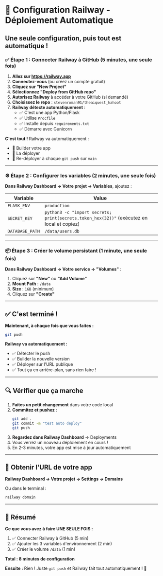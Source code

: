 # 🚀 Configuration Railway - Déploiement Automatique

## Une seule configuration, puis tout est automatique !

### ✅ Étape 1 : Connecter Railway à GitHub (5 minutes, une seule fois)

1. **Allez sur https://railway.app**
2. **Connectez-vous** (ou créez un compte gratuit)
3. **Cliquez sur "New Project"**
4. **Sélectionnez "Deploy from GitHub repo"**
5. **Autorisez Railway** à accéder à votre GitHub (si demandé)
6. **Choisissez le repo** : `stevenroman91/theaiquest_kahoot`
7. **Railway détecte automatiquement** :
   - ✅ C'est une app Python/Flask
   - ✅ Utilise `Procfile`
   - ✅ Installe depuis `requirements.txt`
   - ✅ Démarre avec Gunicorn

**C'est tout !** Railway va automatiquement :
- 🔨 Builder votre app
- 🚀 La déployer
- 🔄 Re-déployer à chaque `git push` sur `main`

---

### ⚙️ Étape 2 : Configurer les variables (2 minutes, une seule fois)

**Dans Railway Dashboard → Votre projet → Variables**, ajoutez :

| Variable | Value |
|----------|-------|
| `FLASK_ENV` | `production` |
| `SECRET_KEY` | `python3 -c "import secrets; print(secrets.token_hex(32))"` (exécutez en local et copiez) |
| `DATABASE_PATH` | `/data/users.db` |

---

### 📦 Étape 3 : Créer le volume persistant (1 minute, une seule fois)

**Dans Railway Dashboard → Votre service → "Volumes"** :

1. Cliquez sur **"New"** ou **"Add Volume"**
2. **Mount Path** : `/data`
3. **Size** : `1GB` (minimum)
4. Cliquez sur **"Create"**

---

## ✅ C'est terminé !

**Maintenant, à chaque fois que vous faites :**
```bash
git push
```

**Railway va automatiquement :**
- ✅ Détecter le push
- ✅ Builder la nouvelle version
- ✅ Déployer sur l'URL publique
- ✅ Tout ça en arrière-plan, sans rien faire !

---

## 🔍 Vérifier que ça marche

1. **Faites un petit changement** dans votre code local
2. **Commitez et pushez** :
   ```bash
   git add .
   git commit -m "test auto deploy"
   git push
   ```
3. **Regardez dans Railway Dashboard** → Deployments
4. Vous verrez un nouveau déploiement en cours !
5. En 2-3 minutes, votre app est mise à jour automatiquement

---

## 📱 Obtenir l'URL de votre app

**Railway Dashboard → Votre projet → Settings → Domains**

Ou dans le terminal :
```bash
railway domain
```

---

## 🎯 Résumé

**Ce que vous avez à faire UNE SEULE FOIS :**
1. ✅ Connecter Railway à GitHub (5 min)
2. ✅ Ajouter les 3 variables d'environnement (2 min)
3. ✅ Créer le volume `/data` (1 min)

**Total : 8 minutes de configuration**

**Ensuite :** Rien ! Juste `git push` et Railway fait tout automatiquement ! 🎉

